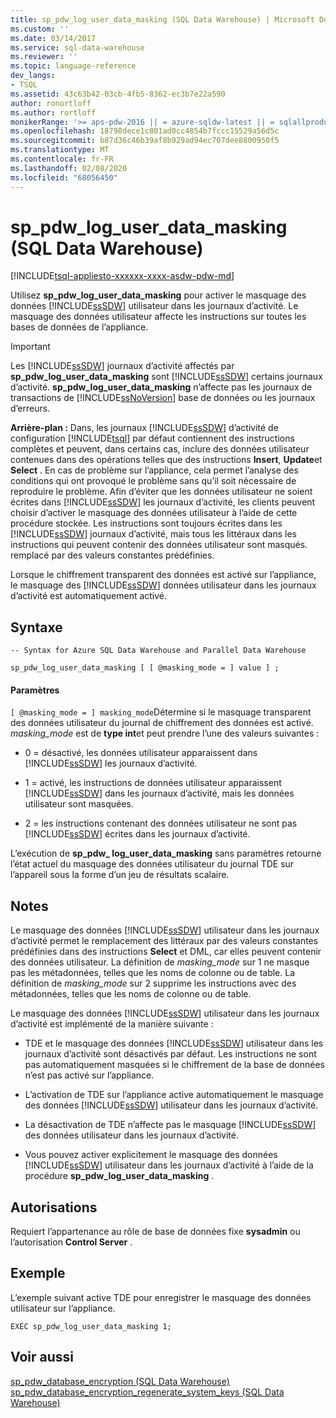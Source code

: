 ```yaml
---
title: sp_pdw_log_user_data_masking (SQL Data Warehouse) | Microsoft Docs
ms.custom: ''
ms.date: 03/14/2017
ms.service: sql-data-warehouse
ms.reviewer: ''
ms.topic: language-reference
dev_langs:
- TSQL
ms.assetid: 43c63b42-03cb-4fb5-8362-ec3b7e22a590
author: ronortloff
ms.author: rortloff
monikerRange: '>= aps-pdw-2016 || = azure-sqldw-latest || = sqlallproducts-allversions'
ms.openlocfilehash: 18798dece1c801ad0cc4854b7fccc15529a56d5c
ms.sourcegitcommit: b87d36c46b39af8b929ad94ec707dee8800950f5
ms.translationtype: MT
ms.contentlocale: fr-FR
ms.lasthandoff: 02/08/2020
ms.locfileid: "68056450"
---
```

# <a name="sp_pdw_log_user_data_masking-sql-data-warehouse"></a>sp_pdw_log_user_data_masking (SQL Data Warehouse)
[!INCLUDE[tsql-appliesto-xxxxxx-xxxx-asdw-pdw-md](../../includes/tsql-appliesto-xxxxxx-xxxx-asdw-pdw-md.md)]

  Utilisez **sp_pdw_log_user_data_masking** pour activer le masquage des données [!INCLUDE[ssSDW](../../includes/sssdw-md.md)] utilisateur dans les journaux d’activité. Le masquage des données utilisateur affecte les instructions sur toutes les bases de données de l’appliance.  
  
> [!IMPORTANT]  
>  Les [!INCLUDE[ssSDW](../../includes/sssdw-md.md)] journaux d’activité affectés par **sp_pdw_log_user_data_masking** sont [!INCLUDE[ssSDW](../../includes/sssdw-md.md)] certains journaux d’activité. **sp_pdw_log_user_data_masking** n’affecte pas les journaux de transactions de [!INCLUDE[ssNoVersion](../../includes/ssnoversion-md.md)] base de données ou les journaux d’erreurs.  
  
 **Arrière-plan :** Dans, les journaux [!INCLUDE[ssSDW](../../includes/sssdw-md.md)] d’activité de configuration [!INCLUDE[tsql](../../includes/tsql-md.md)] par défaut contiennent des instructions complètes et peuvent, dans certains cas, inclure des données utilisateur contenues dans des opérations telles que des instructions **Insert**, **Update**et **Select** . En cas de problème sur l’appliance, cela permet l’analyse des conditions qui ont provoqué le problème sans qu’il soit nécessaire de reproduire le problème. Afin d’éviter que les données utilisateur ne soient écrites dans [!INCLUDE[ssSDW](../../includes/sssdw-md.md)] les journaux d’activité, les clients peuvent choisir d’activer le masquage des données utilisateur à l’aide de cette procédure stockée. Les instructions sont toujours écrites dans les [!INCLUDE[ssSDW](../../includes/sssdw-md.md)] journaux d’activité, mais tous les littéraux dans les instructions qui peuvent contenir des données utilisateur sont masqués. remplacé par des valeurs constantes prédéfinies.  
  
 Lorsque le chiffrement transparent des données est activé sur l’appliance, le masquage des [!INCLUDE[ssSDW](../../includes/sssdw-md.md)] données utilisateur dans les journaux d’activité est automatiquement activé.  
  
## <a name="syntax"></a>Syntaxe  
  
```  
-- Syntax for Azure SQL Data Warehouse and Parallel Data Warehouse  
  
sp_pdw_log_user_data_masking [ [ @masking_mode = ] value ] ;  
```  
  
#### <a name="parameters"></a>Paramètres  
`[ @masking_mode = ] masking_mode`Détermine si le masquage transparent des données utilisateur du journal de chiffrement des données est activé. *masking_mode* est de **type int**et peut prendre l’une des valeurs suivantes :  
  
-   0 = désactivé, les données utilisateur apparaissent dans [!INCLUDE[ssSDW](../../includes/sssdw-md.md)] les journaux d’activité.  
  
-   1 = activé, les instructions de données utilisateur apparaissent [!INCLUDE[ssSDW](../../includes/sssdw-md.md)] dans les journaux d’activité, mais les données utilisateur sont masquées.  
  
-   2 = les instructions contenant des données utilisateur ne sont pas [!INCLUDE[ssSDW](../../includes/sssdw-md.md)] écrites dans les journaux d’activité.  
  
 L’exécution de **sp_pdw_ log_user_data_masking** sans paramètres retourne l’état actuel du masquage des données utilisateur du journal TDE sur l’appareil sous la forme d’un jeu de résultats scalaire.  
  
## <a name="remarks"></a>Notes  
 Le masquage des données [!INCLUDE[ssSDW](../../includes/sssdw-md.md)] utilisateur dans les journaux d’activité permet le remplacement des littéraux par des valeurs constantes prédéfinies dans des instructions **Select** et DML, car elles peuvent contenir des données utilisateur. La définition de *masking_mode* sur 1 ne masque pas les métadonnées, telles que les noms de colonne ou de table. La définition de *masking_mode* sur 2 supprime les instructions avec des métadonnées, telles que les noms de colonne ou de table.  
  
 Le masquage des données [!INCLUDE[ssSDW](../../includes/sssdw-md.md)] utilisateur dans les journaux d’activité est implémenté de la manière suivante :  
  
-   TDE et le masquage des données [!INCLUDE[ssSDW](../../includes/sssdw-md.md)] utilisateur dans les journaux d’activité sont désactivés par défaut. Les instructions ne sont pas automatiquement masquées si le chiffrement de la base de données n’est pas activé sur l’appliance.  
  
-   L’activation de TDE sur l’appliance active automatiquement le masquage des données [!INCLUDE[ssSDW](../../includes/sssdw-md.md)] utilisateur dans les journaux d’activité.  
  
-   La désactivation de TDE n’affecte pas le masquage [!INCLUDE[ssSDW](../../includes/sssdw-md.md)] des données utilisateur dans les journaux d’activité.  
  
-   Vous pouvez activer explicitement le masquage des données [!INCLUDE[ssSDW](../../includes/sssdw-md.md)] utilisateur dans les journaux d’activité à l’aide de la procédure **sp_pdw_log_user_data_masking** .  
  
## <a name="permissions"></a>Autorisations  
 Requiert l’appartenance au rôle de base de données fixe **sysadmin** ou l’autorisation **Control Server** .  
  
## <a name="example"></a>Exemple  
 L’exemple suivant active TDE pour enregistrer le masquage des données utilisateur sur l’appliance.  
  
```  
EXEC sp_pdw_log_user_data_masking 1;  
```  
  
## <a name="see-also"></a>Voir aussi  
 [sp_pdw_database_encryption &#40;SQL Data Warehouse&#41;](../../relational-databases/system-stored-procedures/sp-pdw-database-encryption-sql-data-warehouse.md)   
 [sp_pdw_database_encryption_regenerate_system_keys &#40;SQL Data Warehouse&#41;](../../relational-databases/system-stored-procedures/sp-pdw-database-encryption-regenerate-system-keys-sql-data-warehouse.md)  
  
  
